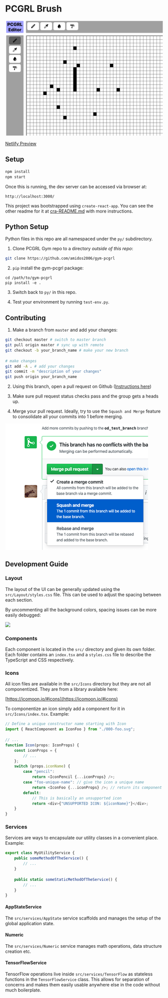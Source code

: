 # PCGRL Brush

<img src="docs/preview-v0.png" width=640/>

[Netlify Preview](https://vigilant-ramanujan-789868.netlify.com/)

## Setup

```bash
npm install
npm start
```

Once this is running, the dev server can be accessed via browser at:

```
http://localhost:3000/
```

This project was bootstrapped using `create-react-app`. You can see the other readme for it at [cra-README.md](/cra-README.md) with more instructions.

## Python Setup

Python files in this repo are all namespaced under the `py/` subdirectory.

1. Clone PCGRL Gym repo to a directory _outside of this repo_:

```bash
git clone https://github.com/amidos2006/gym-pcgrl
```

2. `pip` install the gym-pcgrl package:

```
cd /path/to/gym-pcgrl
pip install -e .
```

3. Switch back to `py/` in this repo.

4. Test your environment by running `test-env.py`.

## Contributing

1. Make a branch from `master` and add your changes:

```bash
git checkout master # switch to master branch
git pull origin master # sync up with remote
git checkout -b your_branch_name # make your new branch

# make changes
git add -A . # add your changes
git commit -m "description of your changes"
git push origin your_branch_name
```

2. Using this branch, open a pull request on Github ([Instructions here](https://opensource.com/article/19/7/create-pull-request-github))

3. Make sure pull request status checks pass and the group gets a heads up.

4. Merge your pull request. Ideally, try to use the `Squash and Merge` feature to consolidate all your commits into 1 before merging.

![squash](docs/squash.png)

## Development Guide

### Layout

The layout of the UI can be generally updated using the `src/Layout/styles.css` file. This can be used to adjust the spacing between each section.

By uncommenting all the background colors, spacing issues can be more easily debugged:

<img src="docs/color-layout-debug.png" width=320 />

### Components

Each component is located in the `src/` directory and given its own folder. Each folder contains an `index.tsx` and a `styles.css` file to describe the TypeScript and CSS respectively.

### Icons

All icon files are available in the `src/Icons` directory but they are not all componentized. They are from a library available here:

[https://icomoon.io/#icons](https://icomoon.io/#icons)

To componentize an icon simply add a component for it in `src/Icons/index.tsx`. Example:

```typescript
// Define a unique constructor name starting with Icon
import { ReactComponent as IconFoo } from "./000-foo.svg";

// ...
function Icon(props: IconProps) {
    const iconProps = {
        // ...
    };
    switch (props.iconName) {
        case "pencil":
            return <IconPencil {...iconProps} />;
        case "foo-unique-name": // give the icon a unique name
            return <IconFoo {...iconProps} />; // return its component
        default:
            // This is basically an unsupported icon
            return <div>{"UNSUPPORTED ICON: ${iconName}"}</div>;
    }
}
```

### Services

Services are ways to encapsulate our utility classes in a convenient place. Example:

```typescript
export class MyUtilityService {
    public someMethodOfTheService() {
        // ...
    }

    public static someStaticMethodOfTheService() {
        // ...
    }
}
```

#### AppStateService

The `src/services/AppState` service scaffolds and manages the setup of the global application state.

#### Numeric

The `src/services/Numeric` service manages math operations, data structure creation etc.

#### TensorFlowService

TensorFlow operations live inside `src/services/TensorFlow` as stateless functions in the `TensorFlowService` class. This allows for separation of concerns and makes them easily usable anywhere else in the code without much boilerplate.
